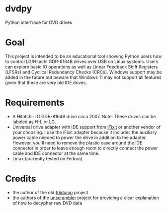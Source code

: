 # dvdpy
Python interfrace for DVD drives

# Goal

This project is intended to be an educational tool showing Python users how to control LG/Hitachi GDR-8164B drives over USB on Linux systems. Users can explore basic IO operations as well as Linear Feedback Shift Registers (LFSRs) and Cyclical Redundancy Checks (CRCs). Windows support may be added in the future but beware that Windows 11 may not support all features given that these are very old IDE drives.

# Requirements

* A Hitatchi-LG GDR-8164B drive circa 2007. Note: These drives can be labeled as H-L or LG.
* Universal drive adapter with IDE support from [iFixit](https://www.ifixit.com/products/universal-drive-adapter) or another vendor of your choosing. I use the iFixit adapter because it includes the auxiliary power cable needed to power the drive in addition to the adapter. However, you'll need to remove the plastic case around the IDE connector in order to leave enough room to directly connect the power cable and IDE connector at the same time. 
* Linux (currently tested on Fedora)


# Credits

* the author of the old [friidump](https://github.com/bradenmcd/friidump) project
* the authors of the [unscrambler](https://github.com/saramibreak/unscrambler) project for providing a clear explanation of how to decypher raw DVD data
